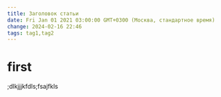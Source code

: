 ```yaml
---
title: Заголовок статьи
date: Fri Jan 01 2021 03:00:00 GMT+0300 (Москва, стандартное время)
change: 2024-02-16 22:46
tags: tag1,tag2
---
```

# first
;dlkjjjkfdls;fsajfkls
